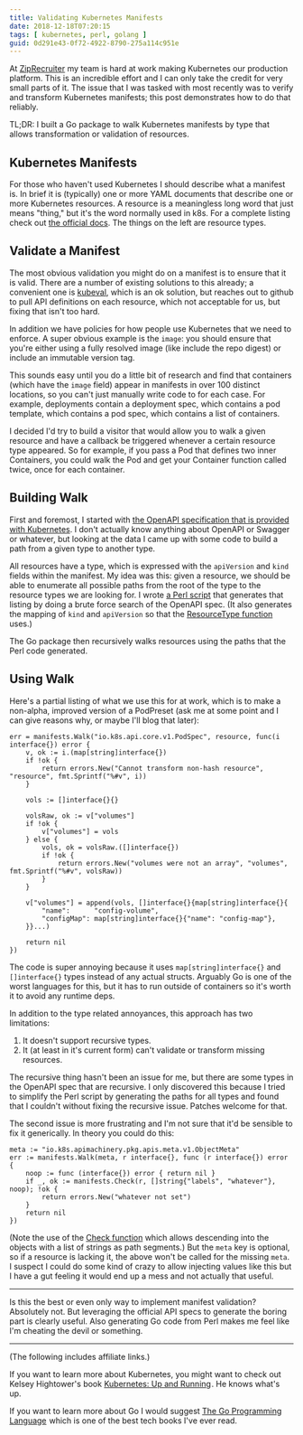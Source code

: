 ```yaml
---
title: Validating Kubernetes Manifests
date: 2018-12-18T07:20:15
tags: [ kubernetes, perl, golang ]
guid: 0d291e43-0f72-4922-8790-275a114c951e
---
```

At [ZipRecruiter](https://web.archive.org/web/20190330183125/https://www.ziprecruiter.com/hiring/technology) my team is
hard at work making Kubernetes our production platform.  This is an incredible
effort and I can only take the credit for very small parts of it.  The issue
that I was tasked with most recently was to verify and transform Kubernetes
manifests; this post demonstrates how to do that reliably.

<!--more-->

TL;DR: I built a Go package to walk Kubernetes manifests by type that allows
transformation or validation of resources.

## Kubernetes Manifests

For those who haven't used Kubernetes I should describe what a manifest is.  In
brief it is (typically) one or more YAML documents that describe one or more
Kubernetes resources.  A resource is a meaningless long word that just means
"thing," but it's the word normally used in k8s.  For a complete listing check
out [the official
docs](https://kubernetes.io/docs/reference/generated/kubernetes-api/v1.10/#resource-categories).
The things on the left are resource types.

## Validate a Manifest

The most obvious validation you might do on a manifest is to ensure that it is
valid.  There are a number of existing solutions to this already; a convenient
one is [kubeval][kubeval], which is an ok solution, but reaches out to github to
pull API definitions on each resource, which not acceptable for us, but fixing
that isn't too hard.

In addition we have policies for how people use Kubernetes that we need to
enforce.  A super obvious example is the `image`: you should ensure that you're
either using a fully resolved image (like include the repo digest) or include an
immutable version tag.

This sounds easy until you do a little bit of research and find that containers
(which have the `image` field) appear in manifests in over 100 distinct
locations, so you can't just manually write code to for each case.  For example,
deployments contain a deployment spec, which contains a pod template, which
contains a pod spec, which contains a list of containers.

I decided I'd try to build a visitor that would
allow you to walk a given resource and have a callback be triggered whenever a
certain resource type appeared.  So for example, if you pass a Pod that
defines two inner Containers, you could walk the Pod and get your Container
function called twice, once for each container.

## Building Walk

First and foremost, I started with [the OpenAPI specification that is provided
with Kubernetes][spec].  I don't actually know anything about OpenAPI or Swagger
or whatever, but looking at the data I came up with some code to build a path
from a given type to another type.

All resources have a type, which is expressed with the `apiVersion` and `kind`
fields within the manifest.  My idea was this: given a resource, we should be
able to enumerate all possible paths from the root of the type to the resource
types we are looking for.  I wrote [a Perl script][destiny] that generates that
listing by doing a brute force search of the OpenAPI spec.  (It also generates
the mapping of `kind` and `apiVersion` so that the [ResourceType
function][resourcetype] uses.)

The Go package then recursively walks resources using the paths that the Perl
code generated.

## Using Walk

Here's a partial listing of what we use this for at work, which is to make a
non-alpha, improved version of a PodPreset (ask me at some point and I can give
reasons why, or maybe I'll blog that later):

```golang
err = manifests.Walk("io.k8s.api.core.v1.PodSpec", resource, func(i interface{}) error {
	v, ok := i.(map[string]interface{})
	if !ok {
		return errors.New("Cannot transform non-hash resource", "resource", fmt.Sprintf("%#v", i))
	}

	vols := []interface{}{}

	volsRaw, ok := v["volumes"]
	if !ok {
		v["volumes"] = vols
	} else {
		vols, ok = volsRaw.([]interface{})
		if !ok {
			return errors.New("volumes were not an array", "volumes", fmt.Sprintf("%#v", volsRaw))
		}
	}

	v["volumes"] = append(vols, []interface{}{map[string]interface{}{
		"name":      "config-volume",
		"configMap": map[string]interface{}{"name": "config-map"},
	}}...)

	return nil
})
```

The code is super annoying because it uses `map[string]interface{}` and
`[]interface{}` types instead of any actual structs.  Arguably Go is one of the
worst languages for this, but it has to run outside of containers so it's worth it
to avoid any runtime deps.

In addition to the type related annoyances, this approach has two limitations:

 1. It doesn't support recursive types.
 2. It (at least in it's current form) can't validate or transform missing
    resources.

The recursive thing hasn't been an issue for me, but there are some types in the
OpenAPI spec that are recursive.  I only discovered this because I tried to
simplify the Perl script by generating the paths for all types and found that I
couldn't without fixing the recursive issue.  Patches welcome for that.

The second issue is more frustrating and I'm not sure that it'd be sensible to
fix it generically.  In theory you could do this:

```golang
meta := "io.k8s.apimachinery.pkg.apis.meta.v1.ObjectMeta"
err := manifests.Walk(meta, r interface{}, func (r interface{}) error {
	noop := func (interface{}) error { return nil }
	if _, ok := manifests.Check(r, []string{"labels", "whatever"}, noop); !ok {
		return errors.New("whatever not set")
	}
	return nil
})
```

(Note the use of the [Check function][check] which allows descending into the
objects with a list of strings as path segments.)  But the `meta` key is
optional, so if a resource is lacking it, the above won't be called for the
missing `meta`.  I suspect I could do some kind of crazy to allow injecting
values like this but I have a gut feeling it would end up a mess and not
actually that useful.

---

Is this the best or even only way to implement manifest validation?  Absolutely
not.  But leveraging the official API specs to generate the boring part is
clearly useful.  Also generating Go code from Perl makes me feel like I'm
cheating the devil or something.

---

(The following includes affiliate links.)

If you want to learn more about Kubernetes, you might want to check out Kelsey
Hightower's book <a target="_blank" href="https://www.amazon.com/gp/product/1491935677/ref=as_li_tl?ie=UTF8&camp=1789&creative=9325&creativeASIN=1491935677&linkCode=as2&tag=afoolishmanif-20&linkId=8200085d2c6bbeaa6c5a765b01e62136">Kubernetes: Up and Running</a><img src="//ir-na.amazon-adsystem.com/e/ir?t=afoolishmanif-20&l=am2&o=1&a=1491935677" width="1" height="1" border="0" alt="" style="border:none !important; margin:0px !important;" />.
He knows what's up.

If you want to learn more about Go I would suggest <a target="_blank" href="https://www.amazon.com/gp/product/0134190440/ref=as_li_tl?ie=UTF8&camp=1789&creative=9325&creativeASIN=0134190440&linkCode=as2&tag=afoolishmanif-20&linkId=68b7094156f50074b06f65cf8383c43b">The Go Programming Language</a><img src="//ir-na.amazon-adsystem.com/e/ir?t=afoolishmanif-20&l=am2&o=1&a=0134190440" width="1" height="1" border="0" alt="" style="border:none !important; margin:0px !important;" />
which is one of the best tech books I've ever read.

[spec]: https://github.com/kubernetes/kubernetes/tree/master/api/openapi-spec
[destiny]: https://github.com/frioux/manifests/blob/bd46907a65a1f2e93b8808c9dca3ba7a71fd98c1/destiny.pl
[resourcetype]: https://godoc.org/github.com/frioux/manifests#ResourceType
[check]: https://godoc.org/github.com/frioux/manifests#Check
[kubeval]: https://github.com/garethr/kubeval

